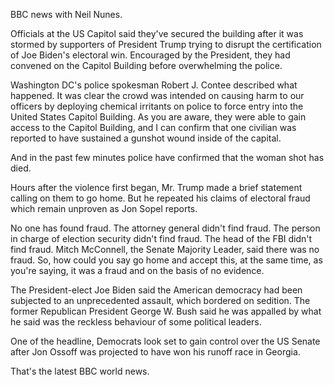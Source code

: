BBC news with Neil Nunes.

Officials at the US Capitol said they've secured the building after it was stormed by supporters of President Trump trying to disrupt the certification of Joe Biden's electoral win. Encouraged by the President, they had convened on the Capitol Building before overwhelming the police.

Washington DC's police spokesman Robert J. Contee described what happened. It was clear the crowd was intended on causing harm to our officers by deploying chemical irritants on police to force entry into the United States Capitol Building. As you are aware, they were able to gain access to the Capitol Building, and I can confirm that one civilian was reported to have sustained a gunshot wound inside of the capital.

And in the past few minutes police have confirmed that the woman shot has died.

Hours after the violence first began, Mr. Trump made a brief statement calling on them to go home. But he repeated his claims of electoral fraud which remain unproven as Jon Sopel reports.

No one has found fraud. The attorney general didn't find fraud. The person in charge of election security didn't find fraud. The head of the FBI didn't find fraud. Mitch McConnell, the Senate Majority Leader, said there was no fraud. So, how could you say go home and accept this, at the same time, as you're saying, it was a fraud and on the basis of no evidence.

The President-elect Joe Biden said the American democracy had been subjected to an unprecedented assault, which bordered on sedition. The former Republican President George W. Bush said he was appalled  by what he said was the reckless behaviour of some political leaders.

One of the headline, Democrats look set to gain control over the US Senate after Jon Ossoff was projected to have won his runoff race in Georgia.

That's the latest BBC world news. 
